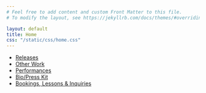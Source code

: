 ```yaml
---
# Feel free to add content and custom Front Matter to this file.
# To modify the layout, see https://jekyllrb.com/docs/themes/#overriding-theme-defaults

layout: default
title: Home
css: "/static/css/home.css"
---
```

<nav>
    <ul>
        <li class="collection-item-3 w-dyn-item">
            <a href="/releases" class="tag-link w-inline-block">
                <div class="tag-big">
                    <div style="background-color: #7168d5" class="tag-color-big"></div>
                    <div class="button-text">Releases</div>
                </div>
            </a>
        </li>
        <li class="collection-item-3 w-dyn-item">
            <a href="/blog" class="tag-link w-inline-block">
                <div class="tag-big">
                    <div style="background-color: #b0e26c" class="tag-color-big"></div>
                    <div class="button-text">Other Work</div>
                </div>
            </a>
        </li>
        <li class="collection-item-3 w-dyn-item">
            <a href="/performances" class="tag-link w-inline-block">
                <div class="tag-big">
                    <div style="background-color: #ffa9e2" class="tag-color-big"></div>
                    <div class="button-text">Performances</div>
                </div>
            </a>
        </li>
        <li class="collection-item-3 w-dyn-item">
            <a href="/about" class="tag-link w-inline-block">
                <div class="tag-big">
                    <div style="background-color: #009f82" class="tag-color-big"></div>
                    <div class="button-text">Bio/Press Kit</div>
                </div>
            </a>
        </li>
        <li class="collection-item-3 w-dyn-item">
            <a href="/inquiry" class="tag-link w-inline-block">
                <div class="tag-big">
                    <div style="background-color: #ffa9e2" class="tag-color-big"></div>
                    <div class="button-text">Bookings, Lessons & Inquiries</div>
                </div>
            </a>
        </li>
    </ul>
</nav>
